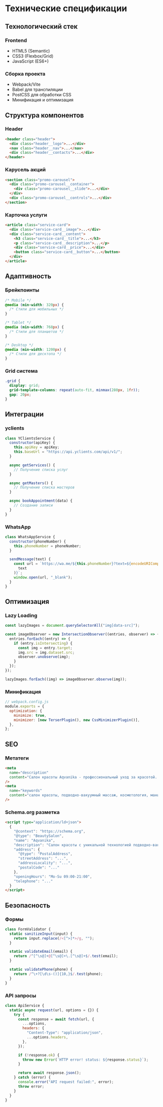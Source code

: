 # Технические спецификации

## Технологический стек

### Frontend

- HTML5 (Semantic)
- CSS3 (Flexbox/Grid)
- JavaScript (ES6+)

### Сборка проекта

- Webpack/Vite
- Babel для транспиляции
- PostCSS для обработки CSS
- Минификация и оптимизация

## Структура компонентов

### Header

```html
<header class="header">
  <div class="header__logo">...</div>
  <nav class="header__nav">...</nav>
  <div class="header__contacts">...</div>
</header>
```

### Карусель акций

```html
<section class="promo-carousel">
  <div class="promo-carousel__container">
    <div class="promo-carousel__slide">...</div>
  </div>
  <div class="promo-carousel__controls">...</div>
</section>
```

### Карточка услуги

```html
<article class="service-card">
  <div class="service-card__image">...</div>
  <div class="service-card__content">
    <h3 class="service-card__title">...</h3>
    <p class="service-card__description">...</p>
    <div class="service-card__price">...</div>
    <button class="service-card__button">...</button>
  </div>
</article>
```

## Адаптивность

### Брейкпоинты

```css
/* Mobile */
@media (min-width: 320px) {
  /* Стили для мобильных */
}

/* Tablet */
@media (min-width: 768px) {
  /* Стили для планшетов */
}

/* Desktop */
@media (min-width: 1200px) {
  /* Стили для десктопа */
}
```

### Grid система

```css
.grid {
  display: grid;
  grid-template-columns: repeat(auto-fit, minmax(280px, 1fr));
  gap: 20px;
}
```

## Интеграции

### yclients

```javascript
class YClientsService {
  constructor(apiKey) {
    this.apiKey = apiKey;
    this.baseUrl = "https://api.yclients.com/api/v1/";
  }

  async getServices() {
    // Получение списка услуг
  }

  async getMasters() {
    // Получение списка мастеров
  }

  async bookAppointment(data) {
    // Создание записи
  }
}
```

### WhatsApp

```javascript
class WhatsAppService {
  constructor(phoneNumber) {
    this.phoneNumber = phoneNumber;
  }

  sendMessage(text) {
    const url = `https://wa.me/${this.phoneNumber}?text=${encodeURIComponent(
      text
    )}`;
    window.open(url, "_blank");
  }
}
```

## Оптимизация

### Lazy Loading

```javascript
const lazyImages = document.querySelectorAll("img[data-src]");

const imageObserver = new IntersectionObserver((entries, observer) => {
  entries.forEach((entry) => {
    if (entry.isIntersecting) {
      const img = entry.target;
      img.src = img.dataset.src;
      observer.unobserve(img);
    }
  });
});

lazyImages.forEach((img) => imageObserver.observe(img));
```

### Минификация

```javascript
// webpack.config.js
module.exports = {
  optimization: {
    minimize: true,
    minimizer: [new TerserPlugin(), new CssMinimizerPlugin()],
  },
};
```

## SEO

### Метатеги

```html
<meta
  name="description"
  content="Салон красоты Aqvanika - профессиональный уход за красотой. Уникальная технология подводно-вакуумного массажа. Запишитесь онлайн!"
/>
<meta
  name="keywords"
  content="салон красоты, подводно-вакуумный массаж, косметология, маникюр, педикюр, стрижки"
/>
```

### Schema.org разметка

```html
<script type="application/ld+json">
  {
    "@context": "https://schema.org",
    "@type": "BeautySalon",
    "name": "Aqvanika",
    "description": "Салон красоты с уникальной технологией подводно-вакуумного массажа",
    "address": {
      "@type": "PostalAddress",
      "streetAddress": "...",
      "addressLocality": "...",
      "postalCode": "..."
    },
    "openingHours": "Mo-Su 09:00-21:00",
    "telephone": "..."
  }
</script>
```

## Безопасность

### Формы

```javascript
class FormValidator {
  static sanitizeInput(input) {
    return input.replace(/<[^>]*>/g, "");
  }

  static validateEmail(email) {
    return /^[^\s@]+@[^\s@]+\.[^\s@]+$/.test(email);
  }

  static validatePhone(phone) {
    return /^\+?[\d\s-()]{10,}$/.test(phone);
  }
}
```

### API запросы

```javascript
class ApiService {
  static async request(url, options = {}) {
    try {
      const response = await fetch(url, {
        ...options,
        headers: {
          "Content-Type": "application/json",
          ...options.headers,
        },
      });

      if (!response.ok) {
        throw new Error(`HTTP error! status: ${response.status}`);
      }

      return await response.json();
    } catch (error) {
      console.error("API request failed:", error);
      throw error;
    }
  }
}
```
